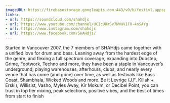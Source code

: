 ```yaml
---
imageURL: https://firebasestorage.googleapis.com:443/v0/b/festivl.appspot.com/o/userContent%2FC2A401EA-E2A7-4D61-BEE4-D0116BEF1AF6.png?alt=media&token=e9511035-3044-40bb-b7b3-c508e95e3797
links:
- url: https://soundcloud.com/shahdjs
- url: https://www.youtube.com/channel/UCIcURaSv7NWHVIFH-4nSAYg
- url: https://www.instagram.com/shahdjs
- url: https://www.facebook.com/SHAHdjs/
---
```

Started in Vancouver 2007, the 7 members of SHAHdjs came together with a unified love for drum and bass. Leaning away from the hardest edge of the genre,  and flexing a full spectrum coverage, expanding into Dubstep, Grime, Footwork, Techno and more, they have been a staple in Vancouver’s underground, playing warehouses, afterhours, clubs, and nearly every venue that has come (and gone) over time, as well as festivals like Bass Coast, Shambhala, Wicked Woods and more.  Be it Levrige (J.F. Killah + Erski), Willisist, Vasho, Myles Away, Kir Mokum, or Decibel Point, you can trust in top tier mixing, peak selections, positive vibes, and the best of times from start to finish 